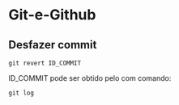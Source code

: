 # Git-e-Github

## Desfazer commit

```
git revert ID_COMMIT 
```

ID_COMMIT pode ser obtido pelo com comando:

```
git log
```

